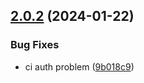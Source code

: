 ## [2.0.2](https://github.com/taskany-inc/icons/compare/v2.0.1...v2.0.2) (2024-01-22)


### Bug Fixes

* ci auth problem ([9b018c9](https://github.com/taskany-inc/icons/commit/9b018c9bcd0f660cf12e20e3a00b645a69143cb8))

